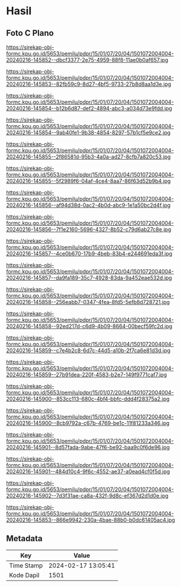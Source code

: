 # Hasil

## Foto C Plano

https://sirekap-obj-formc.kpu.go.id/5653/pemilu/pdpr/15/01/07/20/04/1501072004004-20240216-145852--dbcf3377-2e75-4959-88f8-11ae0b0af657.jpg

https://sirekap-obj-formc.kpu.go.id/5653/pemilu/pdpr/15/01/07/20/04/1501072004004-20240216-145853--82fb59c9-8d27-4bf5-9733-27b8d8aa1d3e.jpg

https://sirekap-obj-formc.kpu.go.id/5653/pemilu/pdpr/15/01/07/20/04/1501072004004-20240216-145854--b12b6d87-def2-4894-abc3-a034d73e9fdd.jpg

https://sirekap-obj-formc.kpu.go.id/5653/pemilu/pdpr/15/01/07/20/04/1501072004004-20240216-145854--9ab40fe1-9b38-4854-8297-57b1cf5e9ce2.jpg

https://sirekap-obj-formc.kpu.go.id/5653/pemilu/pdpr/15/01/07/20/04/1501072004004-20240216-145855--2f86581d-95b3-4a0a-ad27-8cfb7a820c53.jpg

https://sirekap-obj-formc.kpu.go.id/5653/pemilu/pdpr/15/01/07/20/04/1501072004004-20240216-145855--5f2989f6-04af-4ce4-8aa7-86f63d52b9b4.jpg

https://sirekap-obj-formc.kpu.go.id/5653/pemilu/pdpr/15/01/07/20/04/1501072004004-20240216-145856--af94d38d-0ac2-4b0d-abc9-1e1a50bc2d4f.jpg

https://sirekap-obj-formc.kpu.go.id/5653/pemilu/pdpr/15/01/07/20/04/1501072004004-20240216-145856--7f1e2160-5696-4327-8b52-c79d6ab27c8e.jpg

https://sirekap-obj-formc.kpu.go.id/5653/pemilu/pdpr/15/01/07/20/04/1501072004004-20240216-145857--4ce0b670-17b9-4beb-83b4-e244691eda3f.jpg

https://sirekap-obj-formc.kpu.go.id/5653/pemilu/pdpr/15/01/07/20/04/1501072004004-20240216-145857--da9fa189-35c7-4928-83da-9a452eae532d.jpg

https://sirekap-obj-formc.kpu.go.id/5653/pemilu/pdpr/15/01/07/20/04/1501072004004-20240216-145858--256eabb7-0347-4fea-8fd5-5efb8d728721.jpg

https://sirekap-obj-formc.kpu.go.id/5653/pemilu/pdpr/15/01/07/20/04/1501072004004-20240216-145858--92ed217d-c6d9-4b09-8664-00becf59fc2d.jpg

https://sirekap-obj-formc.kpu.go.id/5653/pemilu/pdpr/15/01/07/20/04/1501072004004-20240216-145859--c7e4b2c8-6d7c-44d5-a10b-2f7ca6e81d3d.jpg

https://sirekap-obj-formc.kpu.go.id/5653/pemilu/pdpr/15/01/07/20/04/1501072004004-20240216-145859--27b91dea-220f-4583-b2e7-149f9771caf7.jpg

https://sirekap-obj-formc.kpu.go.id/5653/pemilu/pdpr/15/01/07/20/04/1501072004004-20240216-145900--853cc113-680c-4bf4-bbfc-ddd4f28375a2.jpg

https://sirekap-obj-formc.kpu.go.id/5653/pemilu/pdpr/15/01/07/20/04/1501072004004-20240216-145900--8cb9792a-c67b-4769-be1c-11f81233a346.jpg

https://sirekap-obj-formc.kpu.go.id/5653/pemilu/pdpr/15/01/07/20/04/1501072004004-20240216-145901--8d57fada-9abe-47f6-be92-baa9c0f6de96.jpg

https://sirekap-obj-formc.kpu.go.id/5653/pemilu/pdpr/15/01/07/20/04/1501072004004-20240216-145901--484d10c4-9f6c-4552-ae37-a0ead4cf0f5d.jpg

https://sirekap-obj-formc.kpu.go.id/5653/pemilu/pdpr/15/01/07/20/04/1501072004004-20240216-145902--7d3f31ae-ca8a-432f-9d8c-ef367d2d1d0e.jpg

https://sirekap-obj-formc.kpu.go.id/5653/pemilu/pdpr/15/01/07/20/04/1501072004004-20240216-145853--866e9942-230a-4bae-88b0-b0dc61405ac4.jpg


## Metadata

| Key        | Value               |
| ---------- | ------------------- |
| Time Stamp | 2024-02-17 13:05:41 |
| Kode Dapil | 1501                |



